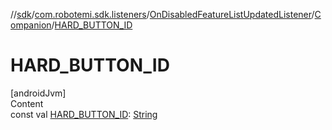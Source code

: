 //[sdk](../../../../index.md)/[com.robotemi.sdk.listeners](../../index.md)/[OnDisabledFeatureListUpdatedListener](../index.md)/[Companion](index.md)/[HARD_BUTTON_ID](-h-a-r-d_-b-u-t-t-o-n_-i-d.md)



# HARD_BUTTON_ID  
[androidJvm]  
Content  
const val [HARD_BUTTON_ID](-h-a-r-d_-b-u-t-t-o-n_-i-d.md): [String](https://kotlinlang.org/api/latest/jvm/stdlib/kotlin/-string/index.html)  




